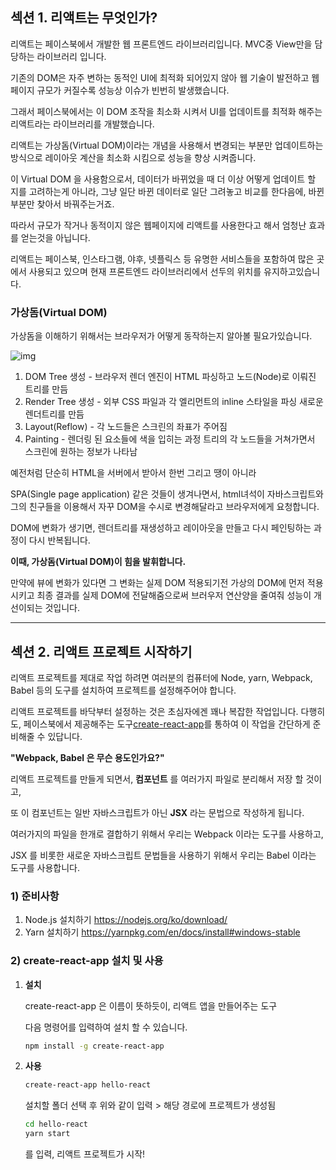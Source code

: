## 섹션 1. 리액트는 무엇인가?

리액트는 페이스북에서 개발한 웹 프론트엔드 라이브러리입니다. MVC중 View만을 담당하는 라이브러리 입니다.

기존의 DOM은 자주 변하는 동적인 UI에 최적화 되어있지 않아 웹 기술이 발전하고 웹페이지 규모가 커질수록 성능상 이슈가 빈번히 발생했습니다.

그래서 페이스북에서는 이 DOM 조작을 최소화 시켜서 UI를 업데이트를 최적화 해주는 리액트라는 라이브러리를 개발했습니다.

리액트는 가상돔(Virtual DOM)이라는 개념을 사용해서 변경되는 부분만 업데이트하는 방식으로 레이아웃 계산을 최소화 시킴으로 성능을 향상 시켜줍니다.

이 Virtual DOM 을 사용함으로서, 데이터가 바뀌었을 때 더 이상 어떻게 업데이트 할 지를 고려하는게 아니라, 그냥 일단 바뀐 데이터로 일단 그려놓고 비교를 한다음에, 바뀐 부분만 찾아서 바꿔주는거죠.

따라서 규모가 작거나 동적이지 않은 웹페이지에 리액트를 사용한다고 해서 엄청난 효과를 얻는것을 아닙니다.

리액트는 페이스북, 인스타그램, 야후, 넷플릭스 등 유명한 서비스들을 포함하여 많은 곳에서 사용되고 있으며 현재 프론트엔드 라이브러리에서 선두의 위치를 유지하고있습니다.



### 가상돔(Virtual DOM)

가상돔을 이해하기 위해서는 브라우저가 어떻게 동작하는지 알아볼 필요가있습니다.

![img](https://velopert.com/wp-content/uploads/2017/03/wvbwscn7oadykroobdd3.png)

1. DOM Tree 생성 - 브라우저 렌더 엔진이 HTML 파싱하고 노드(Node)로 이뤄진 트리를 만듬
2. Render Tree 생성 - 외부 CSS 파일과 각 엘리먼트의 inline 스타일을 파싱 새로운 렌더트리를 만듬
3. Layout(Reflow) - 각 노드들은 스크린의 좌표가 주어짐
4. Painting - 렌더링 된 요소들에 색을 입히는 과정 트리의 각 노드들을 거쳐가면서 스크린에 원하는 정보가 나타남



예전처럼 단순히 HTML을 서버에서 받아서 한번 그리고 땡이 아니라 

SPA(Single page application) 같은 것들이 생겨나면서, html녀석이 자바스크립트와 그의 친구들을 이용해서 자꾸 DOM을 수시로 변경해달라고 브라우저에게 요청합니다.

DOM에 변화가 생기면, 렌더트리를 재생성하고 레이아웃을 만들고  다시 페인팅하는 과정이 다시 반복됩니다.

**이때, 가상돔(Virtual DOM)이 힘을 발휘합니다.**

만약에 뷰에 변화가 있다면 그 변화는 실제 DOM 적용되기전 가상의 DOM에 먼저 적용 시키고 최종 결과를 실제 DOM에 전달해줌으로써 브러우저 연산양을 줄여줘 성능이 개선이되는 것입니다.



------



## 섹션 2. 리액트 프로젝트 시작하기

리액트 프로젝트를 제대로 작업 하려면 여러분의 컴퓨터에 Node, yarn, Webpack, Babel 등의 도구를 설치하여 프로젝트를 설정해주어야 합니다.

리액트 프로젝트를 바닥부터 설정하는 것은 초심자에겐 꽤나 복잡한 작업입니다. 다행히도, 페이스북에서 제공해주는 도구[create-react-app](https://github.com/facebook/create-react-app)를 통하여 이 작업을 간단하게 준비해줄 수 있답니다.



**"Webpack, Babel 은 무슨 용도인가요?"**

리액트 프로젝트를 만들게 되면서, **컴포넌트** 를 여러가지 파일로 분리해서 저장 할 것이고, 

또 이 컴포넌트는 일반 자바스크립트가 아닌 **JSX** 라는 문법으로 작성하게 됩니다. 

여러가지의 파일을 한개로 결합하기 위해서 우리는 Webpack 이라는 도구를 사용하고,

 JSX 를 비롯한 새로운 자바스크립트 문법들을 사용하기 위해서 우리는 Babel 이라는 도구를 사용합니다.

> 
>   

### 1) 준비사항

1. Node.js 설치하기
   <https://nodejs.org/ko/download/>
2. Yarn  설치하기
   <https://yarnpkg.com/en/docs/install#windows-stable>



### 2) create-react-app 설치 및 사용

1. **설치** 

   create-react-app 은 이름이 뜻하듯이, 리액트 앱을 만들어주는 도구

   다음 명령어를 입력하여 설치 할 수 있습니다.

   ```bash
   npm install -g create-react-app
   ```

2. **사용**

   ```bash
   create-react-app hello-react
   ```

   설치할 폴더 선택 후 위와 같이 입력 > 해당 경로에 프로젝트가 생성됨

   ```bash
   cd hello-react
   yarn start
   ```

   를 입력, 리액트 프로젝트가 시작!